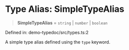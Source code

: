 # Type Alias: SimpleTypeAlias

> **SimpleTypeAlias** = `string` \| `number` \| `boolean`

Defined in: demo-typedoc/src/types.ts:2

A simple type alias defined using the `type` keyword.
